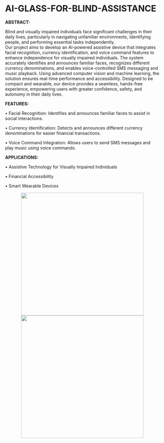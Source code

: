 # AI-GLASS-FOR-BLIND-ASSISTANCE

**ABSTRACT:** 

Blind and visually impaired individuals face significant challenges in their daily lives, particularly in navigating unfamiliar environments, identifying people, and performing essential tasks independently.  
Our project aims to develop an AI-powered assistive device that integrates facial recognition, currency identification, and voice command features to enhance independence for visually impaired individuals. The system accurately identifies and announces familiar faces, recognizes different currency denominations, and enables voice-controlled SMS messaging and music playback. Using advanced computer vision and machine learning, the solution ensures real-time performance and accessibility. Designed to be compact and wearable, our device provides a seamless, hands-free experience, empowering users with greater confidence, safety, and autonomy in their daily lives. 

**FEATURES:**

• Facial Recognition: Identifies and announces familiar faces to assist in social interactions. 

• Currency Identification: Detects and announces different currency denominations for easier financial transactions. 

• Voice Command Integration: Allows users to send SMS messages and play music using voice commands. 

**APPLICATIONS:** 

• Assistive Technology for Visually Impaired Individuals 

• Financial Accessibility  

• Smart Wearable Devices 

<p align="center">
  <img src="https://github.com/user-attachments/assets/e1e118d7-5e71-4236-93c3-6564ff9c3a28" width="400"/>
    <br/>
  <img src="https://github.com/user-attachments/assets/af98a9d4-945d-4be1-89cd-b59437d5e6ce" width="400"/>
</p>



